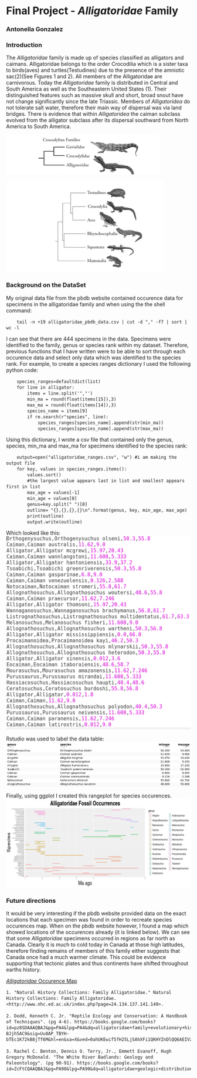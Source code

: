 # Final Project - *Alligatoridae* Family

### Antonella Gonzalez

### Introduction
The *Alligatoridae* family is made up of species classified as alligators and caimans. Alligatoridae belongs to the order Crocodilia which is a sister taxa to birds(aves) and turtles(Testudines) due to the presence of the amniotic sac(2)(See Figures 1 and 2). All members of the Alligatoridae are carnivorous. Today the *Alligatoridae* family is distributed in Central and South America as well as the Southeastern United States (1). Their distinguished features such as massive skull and short, broad snout have not change significantly since the late Triassic. Members of *Alligatoridea* do not tolerate salt water, therefore their main way of dispersal was via land bridges. There is evidence that within *Alligatoridea* the caiman subclass evolved from the alligator subclass after its dispersal southward from North America to South America.

![Figure 1: Alligatoridae Family and sister taxa](Figures/alligatoridea-phylo2.png)

![Figure 2: Phylogeny of extant amniot tetrapod vertebrates](Figures/figure2.png)

### Background on the DataSet
My original data file from the pbdb website contained occurence data for specimens in the alligatoridae family and when using the the shell command: 

		tail -n +19 alligatoridae_pbdb_data.csv | cut -d "," -f7 | sort | wc -l

 I can see that there are 444 specimens in the data. Specimens were identified to the family, genus or species rank within my dataset. Therefore, previous functions that I have written were to be able to sort through each occurence data and select only data which was identified to the species rank. For example, to create a species ranges dictionary I used the following python code:

		species_ranges=defaultdict(list)
		for line in alligator:
			items = line.split('","')
			min_ma = round(float(items[15]),3)
			max_ma = round(float(items[14]),3)
			species_name = items[9]
			if re.search(r"species", line):
				species_ranges[species_name].append(str(min_ma))
				species_ranges[species_name].append(str(max_ma))
Using this dictionary, I wrote a csv file that contained only the genus, species, min_ma and max_ma for specimens identified to the species rank:

		output=open("alligatoridae_ranges.csv", "w") #i am making the output file
		for key, values in species_ranges.items():
			values.sort()
			#the largest value appears last in list and smallest appears first in list
			max_age = values[-1]
			min_age = values[0]
			genus=key.split(" ")[0] 
			outline= "{},{},{},{}\n".format(genus, key, min_age, max_age)
			print(outline)
			output.write(outline)

Which looked like this:
![alligatoridae_ranges.csv](/Figures/alligdata.png)

Rstudio was used to label the data table:
![table](/Figures/AlligatorTable.png)

Finally, using ggplot I created this rangeplot for species occurences.
![plot](/Figures/OccurencePlot.png)

### Future directions
It would be very interesting if the pbdb website provided data on the exact locations that each specimen was found in order to recreate species occurences map. When on the pbdb website however, I found a map which showed locations of the occurences already (it is linked below). We can see that some *Alligatoridae* specimens occurred in regions as far north as Canada. Clearly it is much to cold today in Canada at those high latitudes, therefore finding remains of members of this family either suggests that Canada once had a much warmer climate. This could be evidence supporting that tectonic plates and thus continents have shifted throughout earths history.

[*Alligatoridae* Occurence Map](/Figures/worldoccurence.png)


    1. "Natural History Collections: Family Alligatoridae." Natural History Collections: Family Alligatoridae. <http://www.nhc.ed.ac.uk/index.php?page=24.134.137.141.149>.

    2. Dodd, Kenneth C. Jr. "Reptile Ecology and Conservation: A Handbook of Techniques". (pg 4-6). https://books.google.com/books?id=pz8SDAAAQBAJ&pg=PA4&lpg=PA4&dq=alligatoridae+family+evolutionary+history&source=bl&ots=w-BJjh5AC9&sig=Uu8AP_TBYH-bTEc1K72kB8jTf6M&hl=en&sa=X&ved=0ahUKEwif5fH25LjSAhXFi1QKHYZnDlQQ6AEIVzAJ#v=onepage&q&f=false

    3. Rachel C. Benton, Dennis O. Terry, Jr., Emmett Evanoff, Hugh Gregory McDonald. "The White River Badlands: Geology and Paleontology". (pg 90-91). https://books.google.com/books?id=ZcFtCQAAQBAJ&pg=PA90&lpg=PA90&dq=alligatoridae+geologic+distribution&source=bl&ots=B13d3hQZJi&sig=3QzT9D4BGtffOaJEaj8ilpP8TQc&hl=en&sa=X&ved=0ahUKEwj0_aPa7bjSAhVI3mMKHcA4DQcQ6AEIRzAH#v=onepage&q=alligatoridae%20geologic%20distribution&f=false

